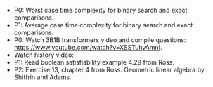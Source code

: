 - P0: Worst case time complexity for binary search and exact comparisons.
- P1: Average case time complexity for binary search and exact comparisons.
- P0: Watch 3B1B transformers video and compile questions: https://www.youtube.com/watch?v=XSSTuhyAmnI.
- Watch history video: 
- P1: Read boolean satisfiability example 4.29 from Ross.
- P2: Exercise 13, chapter 4 from Ross.
Geometric linear algebra by: Shiffrin and Adams.
